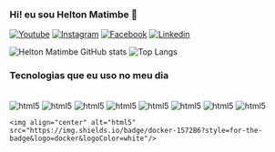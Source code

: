### Hi! eu sou Helton Matimbe 👋

[![Youtube](https://img.shields.io/badge/YouTube-FF0000?style=for-the-badge&logo=youtube&logoColor=white)](https://www.youtube.com/@hulitoscode)
[![Instagram](https://img.shields.io/badge/Instagram-E4405F?style=for-the-badge&logo=instagram&logoColor=white)](l.instagram.com/heltonmatimbe)
[![Facebook](https://img.shields.io/badge/Facebook-1877F2?style=for-the-badge&logo=facebook&logoColor=white)](facebook.com/matimbe8)
[![Linkedin](https://img.shields.io/badge/LinkedIn-0077B5?style=for-the-badge&logo=linkedin&logoColor=white)](linkedin.com/in/heltonmatimbe)

![Helton Matimbe GitHub stats](https://github-readme-stats.vercel.app/api?username=Hulitoscode&show_icons=true&theme=radical)
![Top Langs](https://github-readme-stats.vercel.app/api/top-langs/?username=HulitosCode&layout=compact)
### Tecnologias que eu uso no meu dia

<div style="display: inline_block"><br/>
    <img align="center" alt="html5" src="https://img.shields.io/badge/HTML5-E34F26?style=for-the-badge&logo=html5&logoColor=white"/>
    <img align="center" alt="html5" src="https://img.shields.io/badge/CSS3-1572B6?style=for-the-badge&logo=css3&logoColor=white"/>
    <img align="center" alt="html5" src="https://img.shields.io/badge/Bootstrap-563D7C?style=for-the-badge&logo=bootstrap&logoColor=white"/>
    <img align="center" alt="html5" src="https://img.shields.io/badge/Tailwind_CSS-38B2AC?style=for-the-badge&logo=tailwind-css&logoColor=white"/>
    <img align="center" alt="html5" src="https://img.shields.io/badge/Python-14354C?style=for-the-badge&logo=python&logoColor=white"/>
    <img align="center" alt="html5" src="https://img.shields.io/badge/Flask-000000?style=for-the-badge&logo=flask&logoColor=white"/>
    <img align="center" alt="html5" src="https://img.shields.io/badge/MySQL-00000F?style=for-the-badge&logo=mysql&logoColor=white"/>
    <img align="center" alt="html5" src="https://img.shields.io/badge/MariaDB-003545?style=for-the-badge&logo=mariadb&logoColor=white"/>
    
    <img align="center" alt="html5" src="https://img.shields.io/badge/docker-1572B6?style=for-the-badge&logo=docker&logoColor=white"/>
</div>

